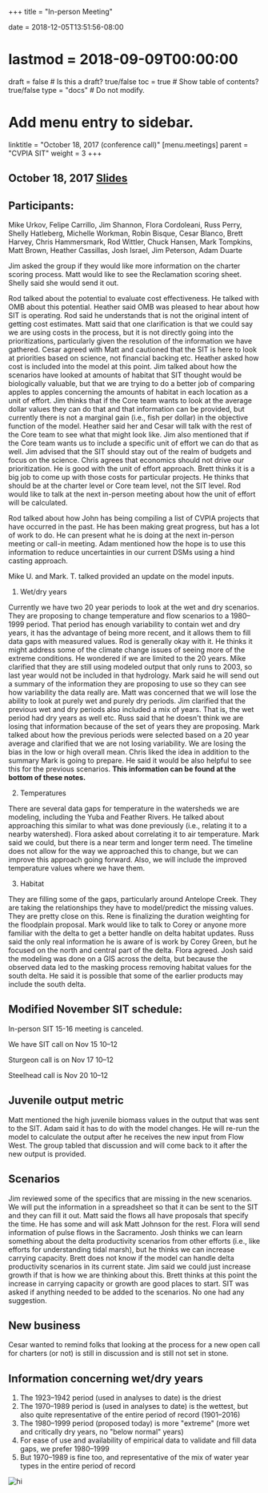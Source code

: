 +++
title = "In-person Meeting"

date = 2018-12-05T13:51:56-08:00
# lastmod = 2018-09-09T00:00:00

draft = false  # Is this a draft? true/false
toc = true  # Show table of contents? true/false
type = "docs"  # Do not modify.

# Add menu entry to sidebar.
linktitle = "October 18, 2017 (conference call)"
[menu.meetings]
  parent = "CVPIA SIT"
  weight = 3
+++

## October 18, 2017 [Slides](https://s3-us-west-2.amazonaws.com/cvpia-meeting-slides/Oct+18+conference+call.pdf)

## Participants:
Mike Urkov, Felipe Carrillo, Jim Shannon, Flora Cordoleani, Russ Perry, Shelly Hatleberg, Michelle Workman, Robin Bisque, Cesar Blanco, Brett Harvey, Chris Hammersmark, Rod Wittler, Chuck Hansen, Mark Tompkins, Matt Brown, Heather Cassillas, Josh Israel, Jim Peterson, Adam Duarte

Jim asked the group if they would like more information on the charter scoring process. Matt would like to see the Reclamation scoring sheet. Shelly said she would send it out.

Rod talked about the potential to evaluate cost effectiveness. He talked with OMB about this potential. Heather said OMB was pleased to hear about how SIT is operating. Rod said he understands that is not the original intent of getting cost estimates. Matt said that one clarification is that we could say we are using costs in the process, but it is not directly going into the prioritizations, particularly given the resolution of the information we have gathered. Cesar agreed with Matt and cautioned that the SIT is here to look at priorities based on science, not financial backing etc. Heather asked how cost is included into the model at this point. Jim talked about how the scenarios have looked at amounts of habitat that SIT thought would be biologically valuable, but that we are trying to do a better job of comparing apples to apples concerning the amounts of habitat in each location as a unit of effort. Jim thinks that if the Core team wants to look at the average dollar values they can do that and that information can be provided, but currently there is not a marginal gain (i.e., fish per dollar) in the objective function of the model. Heather said her and Cesar will talk with the rest of the Core team to see what that might look like. Jim also mentioned that if the Core team wants us to include a specific unit of effort we can do that as well. Jim advised that the SIT should stay out of the realm of budgets and focus on the science. Chris agrees that economics should not drive our prioritization. He is good with the unit of effort approach. Brett thinks it is a big job to come up with those costs for particular projects. He thinks that should be at the charter level or Core team level, not the SIT level. Rod would like to talk at the next in-person meeting about how the unit of effort will be calculated.

Rod talked about how John has being compiling a list of CVPIA projects that have occurred in the past. He has been making great progress, but has a lot of work to do. He can present what he is doing at the next in-person meeting or call-in meeting. Adam mentioned how the hope is to use this information to reduce uncertainties in our current DSMs using a hind casting approach.

Mike U. and Mark. T. talked provided an update on the model inputs.

1. Wet/dry years

Currently we have two 20 year periods to look at the wet and dry scenarios.  They are proposing to change temperature and flow scenarios to a 1980–1999 period. That period has enough variability to contain wet and dry years, it has the advantage of being more recent, and it allows them to fill data gaps with measured values. Rod is generally okay with it. He thinks it might address some of the climate change issues of seeing more of the extreme conditions. He wondered if we are limited to the 20 years. Mike clarified that they are still using modeled output that only runs to 2003, so last year would not be included in that hydrology. Mark said he will send out a summary of the information they are proposing to use so they can see how variability the data really are. Matt was concerned that we will lose the ability to look at purely wet and purely dry periods. Jim clarified that the previous wet and dry periods also included a mix of years. That is, the wet period had dry years as well etc. Russ said that he doesn&#39;t think we are losing that information because of the set of years they are proposing. Mark talked about how the previous periods were selected based on a 20 year average and clarified that we are not losing variability. We are losing the bias in the low or high overall mean. Chris liked the idea in addition to the summary Mark is going to prepare. He said it would be also helpful to see this for the previous scenarios. **This information can be found at the bottom of these notes.**

2. Temperatures

There are several data gaps for temperature in the watersheds we are modeling, including the Yuba and Feather Rivers. He talked about approaching this similar to what was done previously (i.e., relating it to a nearby watershed). Flora asked about correlating it to air temperature. Mark said we could, but there is a near term and longer term need. The timeline does not allow for the way we approached this to change, but we can improve this approach going forward. Also, we will include the improved temperature values where we have them.

3. Habitat

They are filling some of the gaps, particularly around Antelope Creek. They are taking the relationships they have to model/predict the missing values. They are pretty close on this. Rene is finalizing the duration weighting for the floodplain proposal. Mark would like to talk to Corey or anyone more familiar with the delta to get a better handle on delta habitat updates. Russ said the only real information he is aware of is work by Corey Green, but he focused on the north and central part of the delta. Flora agreed. Josh said the modeling was done on a GIS across the delta, but because the observed data led to the masking process removing habitat values for the south delta. He said it is possible that some of the earlier products may include the south delta.

## Modified November SIT schedule:

In-person SIT 15-16 meeting is canceled.

We have SIT call on Nov 15 10–12

Sturgeon call is on Nov 17 10–12

Steelhead call is Nov 20 10–12

## Juvenile output metric

Matt mentioned the high juvenile biomass values in the output that was sent to the SIT. Adam said it has to do with the model changes. He will re-run the model to calculate the output after he receives the new input from Flow West. The group tabled that discussion and will come back to it after the new output is provided.

## Scenarios

Jim reviewed some of the specifics that are missing in the new scenarios. We will put the information in a spreadsheet so that it can be sent to the SIT and they can fill it out. Matt said the flows all have proposals that specify the time. He has some and will ask Matt Johnson for the rest. Flora will send information of pulse flows in the Sacramento. Josh thinks we can learn something about the delta productivity scenarios from other efforts (i.e., like efforts for understanding tidal marsh), but he thinks we can increase carrying capacity. Brett does not know if the model can handle delta productivity scenarios in its current state. Jim said we could just increase growth if that is how we are thinking about this. Brett thinks at this point the increase in carrying capacity or growth are good places to start. SIT was asked if anything needed to be added to the scenarios. No one had any suggestion.

## New business

Cesar wanted to remind folks that looking at the process for a new open call for charters (or not) is still in discussion and is still not set in stone.

## Information concerning wet/dry years

1. The 1923–1942 period (used in analyses to date) is the driest
2. The 1970–1989 period is (used in analyses to date) is the wettest, but also quite representative of the entire period of record (1901–2016)
3. The 1980–1999 period (proposed today) is more &quot;extreme&quot; (more wet and critically dry years, no &quot;below normal&quot; years)
4. For ease of use and availability of empirical data to validate and fill data gaps, we prefer 1980–1999
5. But 1970–1989 is fine too, and representative of the mix of water year types in the entire period of record

![hi](images/Picture1.png)



 
